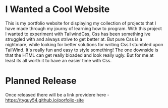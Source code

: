 # I Wanted a Cool Website

This is my portfolio website for displaying my collection of projects that I have made through my journy of learning how to program.
With this project I wanted to experiment with TailwindCss, Css has been something ive struggled with and always strive to get better at.
But pure Css is a nightmare, while looking for better solutions for writing Css I stumbled upon TailWind. 
It's really fun and easy to style something! 
The one downside is that the HTML can get really bloaded and look really ugly. But for me at least its all worth it to have an easier time with Css.


# Planned Release

Once released there will be a link providere here -  https://tyguy54.github.io/porfolio-site
